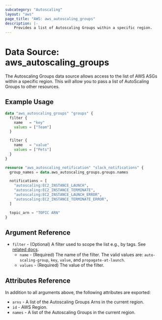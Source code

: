 ```yaml
---
subcategory: "Autoscaling"
layout: "aws"
page_title: "AWS: aws_autoscaling_groups"
description: |-
    Provides a list of Autoscaling Groups within a specific region.
---
```


# Data Source: aws_autoscaling_groups

The Autoscaling Groups data source allows access to the list of AWS
ASGs within a specific region. This will allow you to pass a list of AutoScaling Groups to other resources.

## Example Usage

```terraform
data "aws_autoscaling_groups" "groups" {
  filter {
    name   = "key"
    values = ["Team"]
  }

  filter {
    name   = "value"
    values = ["Pets"]
  }
}

resource "aws_autoscaling_notification" "slack_notifications" {
  group_names = data.aws_autoscaling_groups.groups.names

  notifications = [
    "autoscaling:EC2_INSTANCE_LAUNCH",
    "autoscaling:EC2_INSTANCE_TERMINATE",
    "autoscaling:EC2_INSTANCE_LAUNCH_ERROR",
    "autoscaling:EC2_INSTANCE_TERMINATE_ERROR",
  ]

  topic_arn = "TOPIC ARN"
}
```

## Argument Reference

* `filter` - (Optional) A filter used to scope the list e.g., by tags. See [related docs](http://docs.aws.amazon.com/AutoScaling/latest/APIReference/API_Filter.html).
    * `name` - (Required) The name of the filter. The valid values are: `auto-scaling-group`, `key`, `value`, and `propagate-at-launch`.
    * `values` - (Required) The value of the filter.

## Attributes Reference

In addition to all arguments above, the following attributes are exported:

* `arns` - A list of the Autoscaling Groups Arns in the current region.
* `id` - AWS Region.
* `names` - A list of the Autoscaling Groups in the current region.